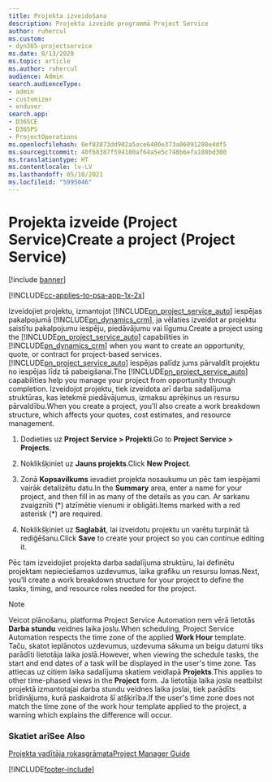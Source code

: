 ```yaml
---
title: Projekta izveidošana
description: Projekta izveide programmā Project Service
author: ruhercul
ms.custom:
- dyn365-projectservice
ms.date: 8/13/2020
ms.topic: article
ms.author: ruhercul
audience: Admin
search.audienceType:
- admin
- customizer
- enduser
search.app:
- D365CE
- D365PS
- ProjectOperations
ms.openlocfilehash: 0ef83873dd902a5ace6400e373a06091280e4df5
ms.sourcegitcommit: 40f68387f594180af64a5e5c748b6efa188bd300
ms.translationtype: HT
ms.contentlocale: lv-LV
ms.lasthandoff: 05/10/2021
ms.locfileid: "5995046"
---
```

# <a name="create-a-project-project-service"></a><span data-ttu-id="e55c0-103">Projekta izveide (Project Service)</span><span class="sxs-lookup"><span data-stu-id="e55c0-103">Create a project (Project Service)</span></span>

[!include [banner](../includes/psa-now-project-operations.md)]

[!INCLUDE[cc-applies-to-psa-app-1x-2x](../includes/cc-applies-to-psa-app-1x-2x.md)]

<span data-ttu-id="e55c0-104">Izveidojiet projektu, izmantojot [!INCLUDE[pn_project_service_auto](../includes/pn-project-service-auto.md)] iespējas pakalpojumā [!INCLUDE[pn_dynamics_crm](../includes/pn-dynamics-crm.md)], ja vēlaties izveidot ar projektu saistītu pakalpojumu iespēju, piedāvājumu vai līgumu.</span><span class="sxs-lookup"><span data-stu-id="e55c0-104">Create a project using the [!INCLUDE[pn_project_service_auto](../includes/pn-project-service-auto.md)] capabilities in [!INCLUDE[pn_dynamics_crm](../includes/pn-dynamics-crm.md)] when you want to create an opportunity, quote, or contract for project-based services.</span></span> <span data-ttu-id="e55c0-105">[!INCLUDE[pn_project_service_auto](../includes/pn-project-service-auto.md)] iespējas palīdz jums pārvaldīt projektu no iespējas līdz tā pabeigšanai.</span><span class="sxs-lookup"><span data-stu-id="e55c0-105">The [!INCLUDE[pn_project_service_auto](../includes/pn-project-service-auto.md)] capabilities help you manage your project from opportunity through completion.</span></span> <span data-ttu-id="e55c0-106">Izveidojot projektu, tiek izveidota arī darba sadalījuma struktūras, kas ietekmē piedāvājumus, izmaksu aprēķinus un resursu pārvaldību.</span><span class="sxs-lookup"><span data-stu-id="e55c0-106">When you create a project, you’ll also create a work breakdown structure, which affects your quotes, cost estimates, and resource management.</span></span>  
  
1.  <span data-ttu-id="e55c0-107">Dodieties uz **Project Service > Projekti**.</span><span class="sxs-lookup"><span data-stu-id="e55c0-107">Go to **Project Service > Projects**.</span></span>  
  
2.  <span data-ttu-id="e55c0-108">Noklikšķiniet uz **Jauns projekts**.</span><span class="sxs-lookup"><span data-stu-id="e55c0-108">Click **New Project**.</span></span>  
  
3.  <span data-ttu-id="e55c0-109">Zonā **Kopsavilkums** ievadiet projekta nosaukumu un pēc tam iespējami vairāk detalizētu datu.</span><span class="sxs-lookup"><span data-stu-id="e55c0-109">In the **Summary** area, enter a name for your project, and then fill in as many of the details as you can.</span></span> <span data-ttu-id="e55c0-110">Ar sarkanu zvaigznīti (\*) atzīmētie vienumi ir obligāti.</span><span class="sxs-lookup"><span data-stu-id="e55c0-110">Items marked with a red asterisk (\*) are required.</span></span>  
  
4.  <span data-ttu-id="e55c0-111">Noklikšķiniet uz **Saglabāt**, lai izveidotu projektu un varētu turpināt tā rediģēšanu.</span><span class="sxs-lookup"><span data-stu-id="e55c0-111">Click **Save** to create your project so you can continue editing it.</span></span>  
  
<span data-ttu-id="e55c0-112">Pēc tam izveidojiet projekta darba sadalījuma struktūru, lai definētu projektam nepieciešamos uzdevumus, laika grafiku un resursu lomas.</span><span class="sxs-lookup"><span data-stu-id="e55c0-112">Next, you’ll create a work breakdown structure for your project to define the tasks, timing, and resource roles needed for the project.</span></span>  

> [!NOTE]
> <span data-ttu-id="e55c0-113">Veicot plānošanu, platforma Project Service Automation ņem vērā lietotās **Darba stundu** veidnes laika joslu.</span><span class="sxs-lookup"><span data-stu-id="e55c0-113">When scheduling, Project Service Automation respects the time zone of the applied **Work Hour** template.</span></span> <span data-ttu-id="e55c0-114">Taču, skatot ieplānotos uzdevumus, uzdevuma sākuma un beigu datumi tiks parādīti lietotāja laika joslā.</span><span class="sxs-lookup"><span data-stu-id="e55c0-114">However, when viewing the schedule tasks, the start and end dates of a task will be displayed in the user's time zone.</span></span> <span data-ttu-id="e55c0-115">Tas attiecas uz citiem laika sadalījuma skatiem veidlapā **Projekts**.</span><span class="sxs-lookup"><span data-stu-id="e55c0-115">This applies to other time-phased views in the **Project** form.</span></span> <span data-ttu-id="e55c0-116">Ja lietotāja laika josla neatbilst projektā izmantotajai darba stundu veidnes laika joslai, tiek parādīts brīdinājums, kurā paskaidrota šī atšķirība.</span><span class="sxs-lookup"><span data-stu-id="e55c0-116">If the user's time zone does not match the time zone of the work hour template applied to the project, a warning which explains the difference will occur.</span></span> 
  
### <a name="see-also"></a><span data-ttu-id="e55c0-117">Skatiet arī</span><span class="sxs-lookup"><span data-stu-id="e55c0-117">See Also</span></span>  
 [<span data-ttu-id="e55c0-118">Projekta vadītāja rokasgrāmata</span><span class="sxs-lookup"><span data-stu-id="e55c0-118">Project Manager Guide</span></span>](../psa/project-manager-guide.md)


[!INCLUDE[footer-include](../includes/footer-banner.md)]